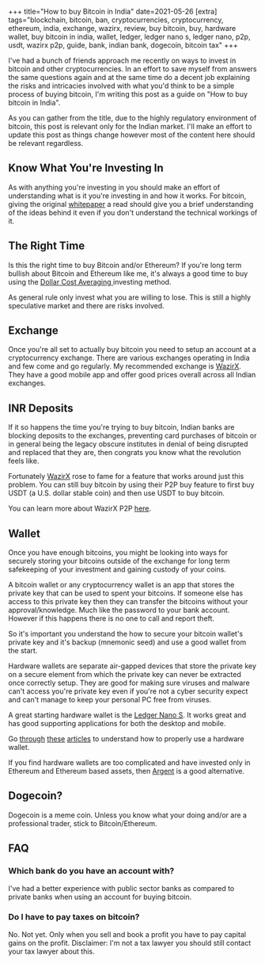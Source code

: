 +++
title="How to buy Bitcoin in India"
date=2021-05-26
[extra]
tags="blockchain, bitcoin, ban, cryptocurrencies, cryptocurrency, ethereum, india, exchange, wazirx, review, buy bitcoin, buy, hardware wallet, buy bitcoin in india, wallet, ledger, ledger nano s, ledger nano, p2p, usdt, wazirx p2p, guide, bank, indian bank, dogecoin, bitcoin tax"
+++

I've had a bunch of friends approach me recently on ways to invest in bitcoin and
other cryptocurrencies.
In an effort to save myself from answers the same questions again and at the same
time do a decent job explaining the risks and intricacies involved with what
you'd think to be a simple process of buying bitcoin, I'm writing this post as a guide on "How to buy bitcoin in India".

As you can gather from the title, due to the highly regulatory environment of bitcoin, this
post is relevant only for the Indian market. I'll make an effort to update this post as things change however most of the content
here should be relevant regardless.

<!-- more -->

<!-- toc -->

## Know What You're Investing In

As with anything you're investing in you should make an effort of understanding
what is it you're investing in and how it works. For bitcoin, giving the original [whitepaper][1]
a read should give you a brief understanding of the ideas behind it even if you don't
understand the technical workings of it.

## The Right Time

Is this the right time to buy Bitcoin and/or Ethereum?
If you're long term bullish about Bitcoin and Ethereum like me, it's always a good time to
buy using the [Dollar Cost Averaging ][2] investing method.

As general rule only invest what you are willing to lose. This is still a highly speculative market and
there are risks involved.

## Exchange

Once you're all set to actually buy bitcoin you need to setup an account at a 
cryptocurrency exchange. There are various exchanges operating in India and few
come and go regularly. My recommended exchange is [WazirX][3]. They have a good
mobile app and offer good prices overall across all Indian exchanges.

## INR Deposits

If it so happens the time you're trying to buy bitcoin, Indian banks are blocking deposits
to the exchanges, preventing card purchases of bitcoin or in general being the legacy 
obscure institutes in denial of being disrupted and replaced that they are, then congrats
you know what the revolution feels like. 

Fortunately [WazirX][3] rose to fame for a feature that works around just this problem.
You can still buy bitcoin by using their P2P buy feature to first buy USDT (a U.S. dollar stable coin)
and then use USDT to buy bitcoin.

You can learn more about WazirX P2P [here][7].

## Wallet

Once you have enough bitcoins, you might be looking into ways for securely storing
your bitcoins outside of the exchange for long term safekeeping of your investment and gaining custody
of your coins.

A bitcoin wallet or any cryptocurrency wallet is an app that stores the private key
that can be used to spent your bitcoins. If someone else has access to this private key
then they can transfer the bitcoins without your approval/knowledge. Much like the password
to your bank account. However if this happens there is no one to call and report theft.

So it's important you understand the how to secure your bitcoin wallet's private key
and it's backup (mnemonic seed) and use a good wallet from the start.

Hardware wallets are separate air-gapped devices that store the private key on 
a secure element from which the private key can never be extracted once correctly
setup. They are good for making sure viruses and malware can't access you're private key
even if you're not a cyber security expect and can't manage to keep your personal PC
free from viruses.

A great starting hardware wallet is the [Ledger Nano S][8]. It works great
and has good supporting applications for both the desktop and mobile.

Go [through][4] [these][5] [articles][6] to understand how to properly use a hardware wallet.

If you find hardware wallets are too complicated and have invested only in Ethereum
and Ethereum based assets, then [Argent][9] is a good alternative.

## Dogecoin?

Dogecoin is a meme coin. Unless you know what your doing and/or are a professional
trader, stick to Bitcoin/Ethereum.

## FAQ

### Which bank do you have an account with?
I've had a better experience with public sector banks as compared to private banks
when using an account for buying bitcoin.

### Do I have to pay taxes on bitcoin?
No. Not yet. Only when you sell and book a profit you have to pay capital gains on the profit.
Disclaimer: I'm not a tax lawyer you should still contact your tax lawyer about this.

[1]: https://bitcoin.org/en/bitcoin-paper
[2]: https://www.investopedia.com/terms/d/dollarcostaveraging.asp
[3]: https://wazirx.com/invite/d2vccv2n
[4]: https://support.ledger.com/hc/en-us/articles/360000380313-Manage-your-private-keys-own-your-crypto
[5]: https://support.ledger.com/hc/en-us/articles/360002481534
[6]: https://support.ledger.com/hc/en-us/articles/360005514233
[7]: https://support.wazirx.com/hc/en-us/articles/360007205514-WazirX-P2P-How-it-Works-
[8]: https://www.etherbit.in/products/ledger-nano-s?r=a674d05d
[9]: https://argent.link/mpikXeI2P3
